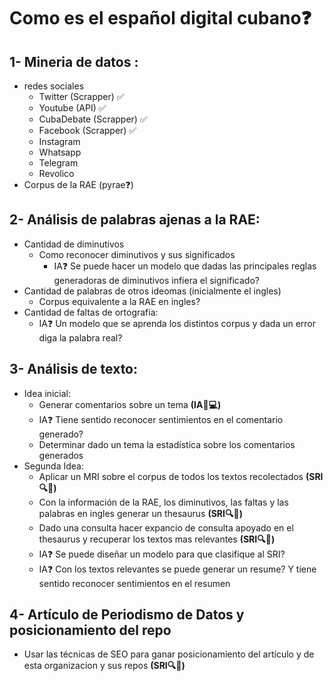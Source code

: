 # Como es el español digital cubano❓

## 1- Mineria de datos :
  - redes sociales
    - Twitter (Scrapper) ✅
    - Youtube (API) ✅
    - CubaDebate (Scrapper) ✅
    - Facebook (Scrapper) ✅
    - Instagram
    - Whatsapp
    - Telegram
    - Revolico
  - Corpus de la RAE (pyrae❓)
  
## 2- Análisis de palabras ajenas a la RAE:
  - Cantidad de diminutivos
    - Como reconocer diminutivos y sus significados
      - IA❓ Se puede hacer un modelo que dadas las principales reglas generadoras de diminutivos infiera el significado?
  - Cantidad de palabras de otros ideomas (inicialmente el ingles)
    - Corpus equivalente a la RAE en ingles?
  - Cantidad de faltas de ortografía:
    - IA❓ Un modelo que se aprenda los distintos corpus y dada un error diga la palabra real?

## 3- Análisis de texto:
  - Idea inicial:
    - Generar comentarios sobre un tema **(IA🧠💻)** 
    - IA❓ Tiene sentido reconocer sentimientos en el comentario generado? 
    - Determinar dado un tema la estadística sobre los comentarios generados
  - Segunda Idea:
    - Aplicar un MRI sobre el corpus de todos los textos recolectados **(SRI🔍📰)**
    - Con la información de la RAE, los diminutivos, las faltas y las palabras en ingles generar un thesaurus **(SRI🔍📰)**
    - Dado una consulta hacer expancio de consulta apoyado en el thesaurus y recuperar los textos mas relevantes **(SRI🔍📰)**
    - IA❓ Se puede diseñar un modelo para que clasifique al SRI?
    - IA❓ Con los textos relevantes se puede generar un resume? Y tiene sentido reconocer sentimientos en el resumen 

## 4- Artículo de Periodismo de Datos y posicionamiento del repo
  - Usar las técnicas de SEO para ganar posicionamiento del artículo y de esta organizacion y sus repos **(SRI🔍📰)**  
